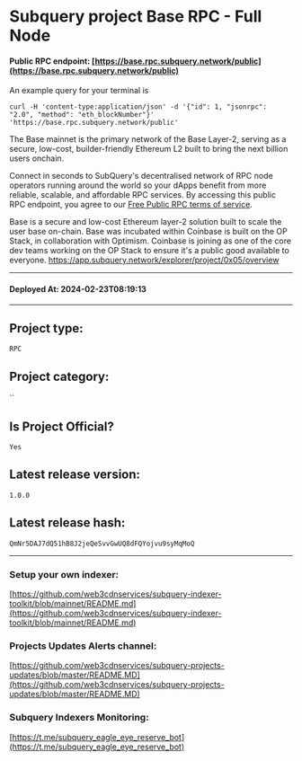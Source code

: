 # Subquery project Base RPC - Full Node
####  **Public RPC endpoint**: [https://base.rpc.subquery.network/public](https://base.rpc.subquery.network/public)

An example query for your terminal is 
```
curl -H 'content-type:application/json' -d '{"id": 1, "jsonrpc": "2.0", "method": "eth_blockNumber"}' 'https://base.rpc.subquery.network/public'
```

The Base mainnet is the primary network of the Base Layer-2, serving as a secure, low-cost, builder-friendly Ethereum L2 built to bring the next billion users onchain.

Connect in seconds to SubQuery's decentralised network of RPC node operators running around the world so your dApps benefit from more reliable, scalable, and affordable RPC services. By accessing this public RPC endpoint, you agree to our [Free Public RPC terms of service](https://subquery.foundation/public-rpc-terms).

Base is a secure and low-cost Ethereum layer-2 solution built to scale the user base on-chain. Base was incubated within Coinbase is built on the OP Stack, in collaboration with Optimism. Coinbase is joining as one of the core dev teams working on the OP Stack to ensure it's a public good available to everyone. 
https://app.subquery.network/explorer/project/0x05/overview
____
#### Deployed At: 2024-02-23T08:19:13
____

## Project type:
`RPC`

## Project category:
``

## Is Project Official?
`Yes`

## Latest release version:
`1.0.0`

## Latest release hash:
`QmNr5DAJ7dQ51hB8J2jeQeSvvGwUQ8dFQYojvu9syMqMoQ`



___
### Setup your own indexer:

[https://github.com/web3cdnservices/subquery-indexer-toolkit/blob/mainnet/README.md](https://github.com/web3cdnservices/subquery-indexer-toolkit/blob/mainnet/README.md)

### Projects Updates Alerts channel:

[https://github.com/web3cdnservices/subquery-projects-updates/blob/master/README.MD](https://github.com/web3cdnservices/subquery-projects-updates/blob/master/README.MD)

### Subquery Indexers Monitoring:

[https://t.me/subquery_eagle_eye_reserve_bot](https://t.me/subquery_eagle_eye_reserve_bot)